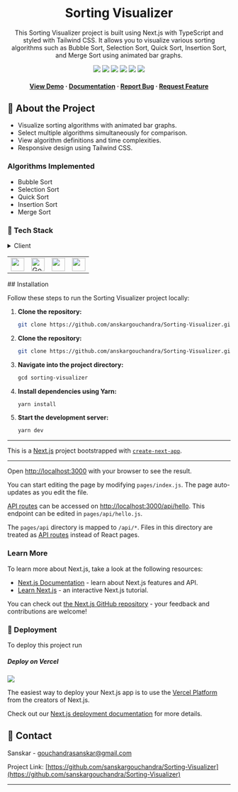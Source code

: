 <div align="center">

 <h1> Sorting Visualizer</h1>

<p>
This Sorting Visualizer project is built using Next.js with TypeScript and styled with Tailwind CSS. It allows you to visualize various sorting algorithms such as Bubble Sort, Selection Sort, Quick Sort, Insertion Sort, and Merge Sort using animated bar graphs.
</p>
  
  
<!-- Badges -->

<a href="https://Sorting-Visualizer-omega.vercel.app/" target="_blank">![](https://img.shields.io/website-up-down-green-red/http/monip.org.svg)</a>
![](https://img.shields.io/badge/Maintained-Yes-indigo) 
![](https://img.shields.io/github/forks/sanskargouchandra/One-Note.svg)
![](https://img.shields.io/github/stars/sanskargouchandra/One-Note.svg)
![](https://img.shields.io/github/issues/sanskargouchandra/One-Note)
![](https://img.shields.io/github/last-commit/sanskargouchandra/One-Note.svg)

<h4>
    <a href="https://sorting-visualizer-five-chi.vercel.app/">View Demo</a>
  <span> · </span>
    <a href="https://github.com/sanskargouchandra/Sorting-Visualizer/blob/master/README.md">Documentation</a>
  <span> · </span>
    <a href="https://github.com/sanskargouchandra/Sorting-Visualizer/issues">Report Bug</a>
  <span> · </span>
    <a href="https://github.com/sanskargouchandra/Sorting-Visualizer/issues">Request Feature</a>
  </h4>
</div>


## :star2: About the Project

- Visualize sorting algorithms with animated bar graphs.
- Select multiple algorithms simultaneously for comparison.
- View algorithm definitions and time complexities.
- Responsive design using Tailwind CSS.

### Algorithms Implemented

- Bubble Sort
- Selection Sort
- Quick Sort
- Insertion Sort
- Merge Sort

### :space_invader: Tech Stack

<details>
  <summary>Client</summary>
  <ul>
    <li><a href="https://#/">Typescript</a></li>
    <li><a href="https://nextjs.org/">Next.js</a></li>
    <li><a href="https://reactjs.org/">React.js</a></li>
   <li><a href="https://tailwindcss.com/">TailwindCSS</a></li>
  </ul>
</details>

<table>
    <tr>
        <td>
<a href="#"><img src="https://encrypted-tbn0.gstatic.com/images?q=tbn:ANd9GcQ43SLIumoq2cJO1B4r28AVD4T3gI-kQcvgL-IP7FP9aETpyRoTxy3tq46ENq_Xovx3T9Q&usqp=CAU" alt="" width="30" height="30" /></a>
        </td>
                        <td>
<a href="#"><img src="https://user-images.githubusercontent.com/99184393/183096870-fdf58e59-d78c-44f4-bd1c-f9033c16d907.png" alt="Google" width="30" height="30" /></a>
        </td>
                        <td>
<a href="#"><img src="https://user-images.githubusercontent.com/99184393/180462270-ea4a249c-627c-4479-9431-5c3fd25454c4.png" alt="" width="30" height="30" /></a>
        </td>
 <td>
<a href="#"><img src="https://tailwindcss.com/_next/static/media/tailwindcss-mark.3c5441fc7a190fb1800d4a5c7f07ba4b1345a9c8.svg" alt="" width="30" height="30" /></a>
        </td>
    </tr>
</table>
## Installation

Follow these steps to run the Sorting Visualizer project locally:
</div>

1. **Clone the repository:**

   ```bash
   git clone https://github.com/anskargouchandra/Sorting-Visualizer.git


1. **Clone the repository:**

   ```bash
   git clone https://github.com/anskargouchandra/Sorting-Visualizer.git


2. **Navigate into the project directory:**

   ```bash
   gcd sorting-visualizer


3. **Install dependencies using Yarn:**

   ```bash
   yarn install


4. **Start the development server:**

   ```bash
   yarn dev


<hr />

This is a [Next.js](https://nextjs.org/) project bootstrapped with [`create-next-app`](https://github.com/vercel/next.js/tree/canary/packages/create-next-app).

<hr />

Open [http://localhost:3000](http://localhost:3000) with your browser to see the result.

You can start editing the page by modifying `pages/index.js`. The page auto-updates as you edit the file.

[API routes](https://nextjs.org/docs/api-routes/introduction) can be accessed on [http://localhost:3000/api/hello](http://localhost:3000/api/hello). This endpoint can be edited in `pages/api/hello.js`.

The `pages/api` directory is mapped to `/api/*`. Files in this directory are treated as [API routes](https://nextjs.org/docs/api-routes/introduction) instead of React pages.

### Learn More

To learn more about Next.js, take a look at the following resources:

- [Next.js Documentation](https://nextjs.org/docs) - learn about Next.js features and API.
- [Learn Next.js](https://nextjs.org/learn) - an interactive Next.js tutorial.

You can check out [the Next.js GitHub repository](https://github.com/vercel/next.js/) - your feedback and contributions are welcome!

<!-- Deployment -->

### :triangular_flag_on_post: Deployment

To deploy this project run

##### Deploy on Vercel

![](https://img.shields.io/badge/Vercel-000000?style=for-the-badge&logo=vercel&logoColor=white)

The easiest way to deploy your Next.js app is to use the [Vercel Platform](https://vercel.com/new?utm_medium=default-template&filter=next.js&utm_source=create-next-app&utm_campaign=create-next-app-readme) from the creators of Next.js.

Check out our [Next.js deployment documentation](https://nextjs.org/docs/deployment) for more details.

## :handshake: Contact

Sanskar - gouchandrasanskar@gmail.com

Project Link: [https://github.com/sanskargouchandra/Sorting-Visualizer](https://github.com/sanskargouchandra/Sorting-Visualizer)

<hr />
